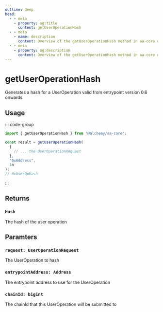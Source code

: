 ```yaml
---
outline: deep
head:
  - - meta
    - property: og:title
      content: getUserOperationHash
  - - meta
    - name: description
      content: Overview of the getUserOperationHash method in aa-core utils
  - - meta
    - property: og:description
      content: Overview of the getUserOperationHash method in aa-core utils
---
```


# getUserOperationHash

Generates a hash for a UserOperation valid from entrypoint version 0.6 onwards

## Usage

::: code-group

```ts [example.ts]
import { getUserOperationHash } from "@alchemy/aa-core";

const result = getUserOperationHash(
  {
    // ... the UserOperationRequest
  },
  "0xAddress",
  1n
);
// 0xUserOpHash
```

:::

## Returns

### `Hash`

The hash of the user operation

## Paramters

### `request: UserOperationRequest`

The UserOperation to hash

### `entrypointAddress: Address`

The entrypoint address to use for the UserOperation

### `chainId: bigint`

The chainId that this UserOperation will be submitted to
